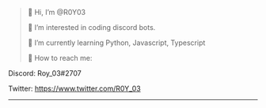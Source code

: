 


> 👋 Hi, I’m @R0Y03
>
> 👀 I’m interested in coding discord bots.
>
> 📝 I’m currently learning Python, Javascript, Typescript
>
> 📧 How to reach me:

Discord: Roy_03#2707 <br>

Twitter: https://www.twitter.com/R0Y_03
<hr>
<!---
R0Y03/R0Y03 is a ✨ special ✨ repository because its `README.md` (this file) appears on your GitHub profile.
You can click the Preview link to take a look at your changes.
--->
